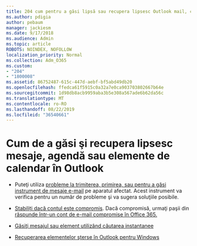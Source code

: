 ```yaml
---
title: 204 cum pentru a găsi lipsă sau recupera lipsesc Outlook mail, calendar sau contacte
ms.author: pdigia
author: pebaum
manager: jackiesm
ms.date: 9/17/2018
ms.audience: Admin
ms.topic: article
ROBOTS: NOINDEX, NOFOLLOW
localization_priority: Normal
ms.collection: Adm_O365
ms.custom:
- "204"
- "1800008"
ms.assetid: 86752487-615c-447d-aebf-bf5abd49db20
ms.openlocfilehash: ffedca61f5915c0a32a7e0ca903703802667b64e
ms.sourcegitcommit: 1d98db8acb9959aba3b5e308a567ade6b62da56c
ms.translationtype: MT
ms.contentlocale: ro-RO
ms.lasthandoff: 08/22/2019
ms.locfileid: "36540661"
---
```

# <a name="how-to-find-and-recover-missing-messages-contacts-or-calendar-items-in-outlook"></a>Cum de a găsi şi recupera lipsesc mesaje, agendă sau elemente de calendar în Outlook

- Puteţi utiliza [probleme la trimiterea, primirea, sau pentru a găsi instrument de mesaje e-mail](https://aka.ms/SaRA-OutlookSendReceive) pe aparatul afectat. Acest instrument va verifica pentru un număr de probleme şi va sugera soluţiile posibile.

- [Stabiliți dacă contul este compromis](https://support.microsoft.com/help/2551603/how-to-determine-whether-your-office-365-account-has-been-compromised). Dacă compromisă, urmaţi paşii din [răspunde într-un cont de e-mail compromise în Office 365.](https://docs.microsoft.com/office365/enterprise/responding-to-a-compromised-email-account)

- [Găsiţi mesajul sau element utilizând căutarea instantanee](https://support.office.com/article/69748862-5976-47b9-98e8-ed179f1b9e4d)

- [Recuperarea elementelor şterse în Outlook pentru Windows](https://support.office.com/article/49e81f3c-c8f4-4426-a0b9-c0fd751d48ce)
